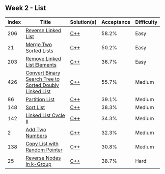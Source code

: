 ## Week 2 - List
Index|Title|Solution(s)|Acceptance|Difficulty
-|-|-|-|-
206|[Reverse Linked List](https://leetcode.com/problems/reverse-linked-list)|[C++](./206.reverse_list.cpp)|58.2%|Easy
21|[Merge Two Sorted Lists](https://leetcode.com/problems/merge-two-sorted-lists)|[C++](./21.merge_two_lists.cpp)|50.2%|Easy
203|[Remove Linked List Elements](https://leetcode.com/problems/remove-linked-list-elements)|[C++](./203.remove_list_elements.cpp)|36.7%|Easy
426|[Convert Binary Search Tree to Sorted Doubly Linked List](https://leetcode.com/problems/convert-binary-search-tree-to-sorted-doubly-linked-list)|[C++](./426.tree_to_doubly_list.cpp)|55.7%|Medium
86|[Partition List](https://leetcode.com/problems/partition-list)|[C++](./86.partition_list.cpp)|39.1%|Medium
148|[Sort List](https://leetcode.com/problems/sort-list)|[C++](./148.sort_list.cpp)|38.3%|Medium
142|[Linked List Cycle II](https://leetcode.com/problems/linked-list-cycle-ii)|[C++](./142.detect_cycle_list.cpp)|34.3%|Medium
2|[Add Two Numbers](https://leetcode.com/problems/add-two-numbers)|[C++](./2.add_two_list_numbers.cpp)|32.3%|Medium
138|[Copy List with Random Pointer](https://leetcode.com/problems/copy-list-with-random-pointer)|[C++](./138.copy_random_list.cpp)|30.8%|Medium
25|[Reverse Nodes in k-Group](https://leetcode.com/problems/reverse-nodes-in-k-group)|[C++](./25.reverse_k_group.cpp)|38.7%|Hard
